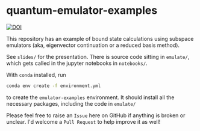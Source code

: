 # quantum-emulator-examples

[![DOI](https://zenodo.org/badge/384679629.svg)](https://zenodo.org/badge/latestdoi/384679629)

This repository has an example of bound state calculations using subspace emulators
(aka, eigenvector continuation or a reduced basis method).

See `slides/` for the presentation.
There is source code sitting in `emulate/`, which gets called in the jupyter notebooks in `notebooks/`.

With `conda` installed, run
```bash
conda env create -f environment.yml
```
to create the `emulator-examples` environment.
It should install all the necessary packages, including the code in `emulate/`


Please feel free to raise an `Issue` here on GitHub if anything is broken or unclear.
I'd welcome a `Pull Request` to help improve it as well!
